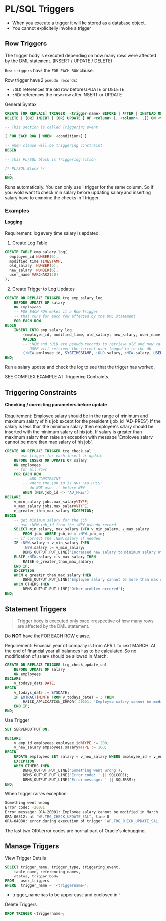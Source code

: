 # PL/SQL Triggers

- When you execute a trigger it will be stored as a database object.
- You cannot explicitelly invoke a trigger


## Row Triggers

The trigger body is executed depending on how many rows were affected by the DML statement. (INSERT / UPDATE / DELETE)

`Row triggers` have the `FOR EACH ROW` clause.

Row trigger have 2 `pseudo records`:
- `:OLD` references the old row before UPDATE or DELETE
- `:NEW` references the new row after INSERT or UPDATE

General Syntax
```sql
CREATE [OR REPLACE] TRIGGER  <trigger-name> BEFORE | AFTER | INSTEAD OF
DELETE | [OR] INSERT | [OR] UPDATE [ OF <column> [, <column>...]] ON <table>
 
-- This section is called Triggering event
 
[ FOR EACH ROW [ WHEN  <condition>] ]
 
-- When clause will be triggering constraint
BEGIN
 
-- This PL/SQL block is Triggering action
 
/* PL/SQL Block */
...
END;
```

Runs automatically. You can only use 1 trigger for the same column. So if you wold want to check min salary before updating salary and inserting salary have to combine the checks in 1 trigger.

### Examples

#### Logging

Requirement: log every time salary is updated.

1. Create Log Table
```sql
CREATE TABLE emp_salary_log(
  employee_id NUMBER(6),
  modified_time TIMESTAMP,
  old_salary  NUMBER(6),
  new_salary  NUMBER(6),
  user_name VARCHAR2(30)
);
```

2. Create Trigger to Log Updates

```SQL
CREATE OR REPLACE TRIGGER trg_emp_salary_log
    BEFORE UPDATE OF salary
    ON Employees
    -- FOR EACH ROW makes it a Row Trigger
    -- that runs for each row affected by the DML statement
    FOR EACH ROW
BEGIN
    INSERT INTO emp_salary_log
        (employee_id, modified_time, old_salary, new_salary, user_name)
        VALUES
        -- :NEW and :OLD are pseudo records to retrieve old and new values of the record
        -- USER will retrieve the current user logged in to the db
        (:NEW.employee_id, SYSTIMESTAMP, :OLD.salary, :NEW.salary, USER);
END;
```
Run a salary update and check the log to see that the trigger has worked.

SEE COMPLEX EXAMPLE AT Triggering Contraints.


## Triggering Constraints

#### Checking / correcting parameters before update

Requirement: Employee salary should be in the range of minimum and maximum salary of his job except for the president (job_id: 'AD-PRES')
If the salary is less than the minimum salary, then employee's salary should be inserted with the minimum salary of his job. If salary is greater than maximum salary then raise an exception with message 'Employee salary cannot be more than max salary of his job'.

```sql
CREATE OR REPLACE TRIGGER trg_check_sal
    -- use trigger for each insert or update
    BEFORE INSERT OR UPDATE OF salary
    ON employees
    -- for all rows
    FOR EACH ROW
        -- ADD CONSTRAINT
        -- where the job_id is NOT 'AD_PRES'
        -- do NOT use `:` before NEW
        WHEN (NEW.job_id <> 'AD_PRES')
DECLARE
    v_min_salary jobs.max_salary%TYPE;
    v_max_salary jobs.max_salary%TYPE;
    e_greater_than_max_salary EXCEPTION;
BEGIN
    -- get minimum salary for the job
    -- use :NEW.job_id from the :NEW pseudo record
    SELECT min_salary, max_salary INTO v_min_salary, v_max_salary
        FROM jobs WHERE job_id = :NEW.job_id;
    -- if correct the :NEW.salary if needed
    IF :NEW.salary < v_min_salary THEN
        :NEW.salary := v_min_salary;
        DBMS_OUTPUT.PUT_LINE('Increased new salary to minimum salary of ' || v_min_salary);
    ELSIF :NEW.salary > v_max_salary THEN
        RAISE e_greater_than_max_salary;
    END IF;
    EXCEPTION
    WHEN e_greater_than_max_salary THEN
        DBMS_OUTPUT.PUT_LINE('Employee salary cannot be more than max salary of his job.');
    WHEN OTHERS THEN
        DBMS_OUTPUT.PUT_LINE('Other problem occured');
END;
```

## Statement Triggers
> Trigger body is executed only once irrespective of how many rows are affected by the DML statement.

Do **NOT** have the FOR EACH ROW clause.

Requirement: Financial year of company is from APRIL to next MARCH. At the end of financial year all balances has to be calculated. So no modification of salary should be allowed in March.

```sql
CREATE OR REPLACE TRIGGER trg_check_update_sal
    BEFORE UPDATE OF salary
    ON employees
DECLARE
    v_todays_date DATE;
BEGIN
    v_todays_date := SYSDATE;
    IF EXTRACT(MONTH FROM v_todays_date) = 3 THEN
        RAISE_APPLICATION_ERROR(-20001, 'Employee salary cannot be modified in March');
    END IF;
END;
```

Use Trigger
```sql
SET SERVEROUTPUT ON;

DECLARE
    v_emp_id employees.employee_id%TYPE := 200;
    v_new_salary employees.salary%TYPE := 100;
BEGIN
    UPDATE employees SET salary = v_new_salary WHERE employee_id = v_emp_id;
    EXCEPTION
    WHEN OTHERS THEN
        DBMS_OUTPUT.PUT_LINE('Something went wrong');
        DBMS_OUTPUT.PUT_LINE('Error code: ' || SQLCODE);
        DBMS_OUTPUT.PUT_LINE('Error message: ' || SQLERRM);
END;
```

When trigger raises exception:
```bash
Something went wrong
Error code: -20001
Error message: ORA-20001: Employee salary cannot be modified in March
ORA-06512: at "WP.TRG_CHECK_UPDATE_SAL", line 8
ORA-04088: error during execution of trigger 'WP.TRG_CHECK_UPDATE_SAL'
```
The last two ORA error codes are normal part of Oracle's debugging.


## Manage Triggers

View Trigger Details
```sql
SELECT trigger_name, trigger_type, triggering_event,
	table_name, referencing_names,
	status, trigger_body
FROM   user_triggers
WHERE  trigger_name = '<triggername>';
```
- trigger_name has to be upper case and enclosed in `''`

Delete Triggers
```sql
DROP TRIGGER <triggername>;
```


